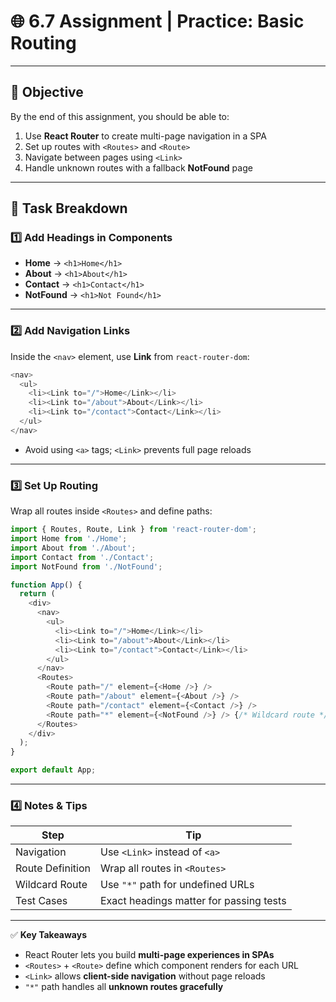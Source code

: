 # 🌐 6.7 Assignment | Practice: Basic Routing

---

## 🔹 Objective

By the end of this assignment, you should be able to:

1. Use **React Router** to create multi-page navigation in a SPA
2. Set up routes with `<Routes>` and `<Route>`
3. Navigate between pages using `<Link>`
4. Handle unknown routes with a fallback **NotFound** page

---

## 🔹 Task Breakdown

### 1️⃣ Add Headings in Components

- **Home** → `<h1>Home</h1>`
- **About** → `<h1>About</h1>`
- **Contact** → `<h1>Contact</h1>`
- **NotFound** → `<h1>Not Found</h1>`

---

### 2️⃣ Add Navigation Links

Inside the `<nav>` element, use **Link** from `react-router-dom`:

```js
<nav>
  <ul>
    <li><Link to="/">Home</Link></li>
    <li><Link to="/about">About</Link></li>
    <li><Link to="/contact">Contact</Link></li>
  </ul>
</nav>

```

- Avoid using `<a>` tags; `<Link>` prevents full page reloads

---

### 3️⃣ Set Up Routing

Wrap all routes inside `<Routes>` and define paths:

```js
import { Routes, Route, Link } from 'react-router-dom';
import Home from './Home';
import About from './About';
import Contact from './Contact';
import NotFound from './NotFound';

function App() {
  return (
    <div>
      <nav>
        <ul>
          <li><Link to="/">Home</Link></li>
          <li><Link to="/about">About</Link></li>
          <li><Link to="/contact">Contact</Link></li>
        </ul>
      </nav>
      <Routes>
        <Route path="/" element={<Home />} />
        <Route path="/about" element={<About />} />
        <Route path="/contact" element={<Contact />} />
        <Route path="*" element={<NotFound />} /> {/* Wildcard route */}
      </Routes>
    </div>
  );
}

export default App;

```

---

### 4️⃣ Notes & Tips

|Step|Tip|
|---|---|
|Navigation|Use `<Link>` instead of `<a>`|
|Route Definition|Wrap all routes in `<Routes>`|
|Wildcard Route|Use `"*"` path for undefined URLs|
|Test Cases|Exact headings matter for passing tests|

---

✅ **Key Takeaways**

- React Router lets you build **multi-page experiences in SPAs**
- `<Routes>` + `<Route>` define which component renders for each URL
- `<Link>` allows **client-side navigation** without page reloads
- `"*"` path handles all **unknown routes gracefully**